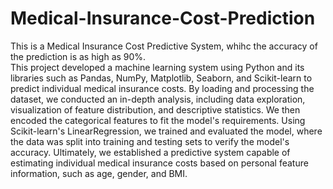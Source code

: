 # Medical-Insurance-Cost-Prediction
This is a Medical Insurance Cost Predictive System, whihc the accuracy of the prediction is as high as 90%.  
This project developed a machine learning system using Python and its libraries such as Pandas, NumPy, Matplotlib, Seaborn, and Scikit-learn to predict individual medical insurance costs. By loading and processing the dataset, we conducted an in-depth analysis, including data exploration, visualization of feature distribution, and descriptive statistics. We then encoded the categorical features to fit the model's requirements. Using Scikit-learn's LinearRegression, we trained and evaluated the model, where the data was split into training and testing sets to verify the model's accuracy. Ultimately, we established a predictive system capable of estimating individual medical insurance costs based on personal feature information, such as age, gender, and BMI.
